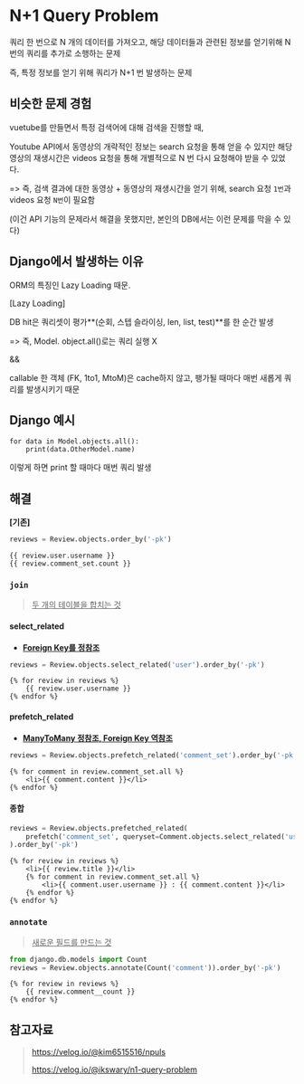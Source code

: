 # N+1 Query Problem

쿼리 한 번으로 N 개의 데이터를 가져오고, 해당 데이터들과 관련된 정보를 얻기위해 N 번의 쿼리를 추가로 소행하는 문제

즉, 특정 정보를 얻기 위해 쿼리가 N+1 번 발생하는 문제

## 비슷한 문제 경험

vuetube를 만들면서 특정 검색어에 대해 검색을 진행할 때,

Youtube API에서 동영상의 개략적인 정보는 search 요청을 통해 얻을 수 있지만 해당 영상의 재생시간은 videos 요청을 통해 개별적으로 N 번 다시 요청해야 받을 수 있었다.



=> 즉, 검색 결과에 대한 동영상 + 동영상의 재생시간을 얻기 위해, search 요청 `1번`과 videos 요청 `N번`이 필요함

(이건 API 기능의 문제라서 해결을 못했지만, 본인의 DB에서는 이런 문제를 막을 수 있다)



## Django에서 발생하는 이유

ORM의 특징인 Lazy Loading 때문.

[Lazy Loading]

DB hit은 쿼리셋이 평가**(순회, 스텝 슬라이싱, len, list, test)**를 한 순간 발생

=> 즉, Model. object.all()로는 쿼리 실행 X



&&



callable 한 객체 (FK, 1to1, MtoM)은 cache하지 않고, 팽가될 때마다 매번 새롭게 쿼리를 발생시키기 때문



## Django 예시

```
for data in Model.objects.all():
	print(data.OtherModel.name)
```

이렇게 하면 print 할 때마다 매번 쿼리 발생



## 해결

**[기존]**

```python
reviews = Review.objects.order_by('-pk')
```

```django
{{ review.user.username }}
{{ review.comment_set.count }}
```



### `join`

>  <u>두 개의 테이블을 합치는 것</u>

#### select_related

- <u>**Foreign Key를 정참조**</u>

```python
reviews = Review.objects.select_related('user').order_by('-pk')
```

```django
{% for review in reviews %}
	{{ review.user.username }}
{% endfor %}
```

#### prefetch_related

- <u>**ManyToMany 정참조, Foreign Key 역참조**</u>

```python
reviews = Review.objects.prefetch_related('comment_set').order_by('-pk')
```

```django
{% for comment in review.comment_set.all %}
	<li>{{ comment.content }}</li>
{% endfor %}
```

#### 종합

```python
reviews = Review.objects.prefetched_related(
    prefetch('comment_set', queryset=Comment.objects.select_related('user'))
).order_by('-pk')
```

```django
{% for review in reviews %}
	<li>{{ review.title }}</li>
	{% for comment in review.comment_set.all %}
		<li>{{ comment.user.username }} : {{ comment.content }}</li>
	{% endfor %}
{% endfor %}
```



### `annotate`

>  <u>새로운 필드를 만드는 것</u>

```python
from django.db.models import Count
reviews = Review.objects.annotate(Count('comment')).order_by('-pk')
```

```django
{% for review in reviews %}
	{{ review.comment__count }}
{% endfor %}
```



## 참고자료

> https://velog.io/@kim6515516/npuls
>
> https://velog.io/@ikswary/n1-query-problem